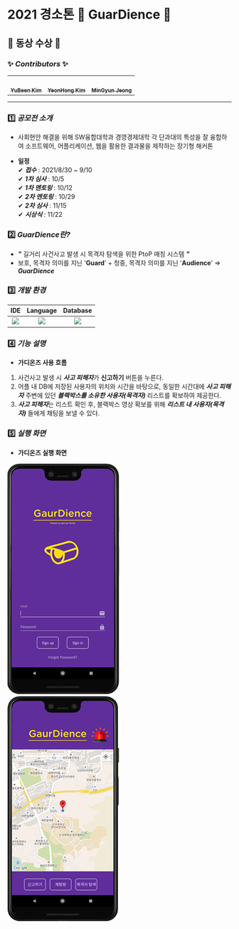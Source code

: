 # 2021 경소톤 🚨 GuarDience 🚨

## 🥉 동상 수상 🥉
  
  
### ✨ _Contributors_ ✨  
  
<!-- ALL-CONTRIBUTORS-LIST:START - Do not remove or modify this section -->
<!-- prettier-ignore-start -->
<!-- markdownlint-disable -->
<table>
  <tr>
    <td align="center"><a href="https://github.com/dbqls200"><img src="https://avatars.githubusercontent.com/u/87077859?v=4" width="100px;" alt=""/><br /><sub><b>YuBeen Kim</b></sub></a><br />
    <td align="center"><a href="https://github.com/kimyeonhong00"><img src="https://avatars.githubusercontent.com/u/63278864?v=4" width="100px;" alt=""/><br /><sub><b>YeonHong Kim</b></sub></a><br />
      <td align="center"><a href="https://github.com/mingun0112"><img src="https://avatars.githubusercontent.com/u/70895373?s=400&v=4" width="100px;" alt=""/><br /><sub><b>MinGyun Jeong</b></sub></a><br />
</table>  

---

### 1️⃣ _공모전 소개_
- 사회현안 해결을 위해 SW융합대학과 경영경제대학 각 단과대의 특성을 잘 융합하여 소프트웨어, 어플리케이션, 웹을 활용한 결과물을 제작하는 장기형 해커톤  
  
 
   
- **일정**  
✔ **_접수_**   :  2021/8/30 ~ 9/10  
✔ **_1차 심사_**   :  10/5  
✔ **_1차 멘토링_**   :  10/12  
✔ **_2차 멘토링_**   :  10/29  
✔ **_2차 심사_**   :  11/15  
✔ **_시상식_**   :  11/22    
  
  
### 2️⃣ _GuarDience란?_  
  
  
- **_"_** 길거리 사건사고 발생 시 목격자 탐색을 위한 PtoP 매칭 시스템 _**"**_
- 보호, 목격자 의미를 지닌 '**Guard**'    +    청중, 목격자 의미를 지닌 '**Audience**'  =>  **_GuarDience_**
 
  
  
  
### 3️⃣ _개발 환경_  
  
  
| IDE | Language | Database |
|:---:|:---:|:---:|
|<img src="https://img.shields.io/badge/AndroidStudio-3DDC84?style=flat-square&logo=AndroidStudio&logoColor=white"/>|<img src="https://img.shields.io/badge/Java-007396?style=flat-square&logo=Java&logoColor=white"/>|<img src="https://img.shields.io/badge/Firebase-FFCA28?style=flat-square&logo=Firebase&logoColor=white"/>|
  
  
### 4️⃣ _기능 설명_  
  
  
- **가디온즈 사용 흐름**  
1. 사건사고 발생 시 ***사고 피해자***가 **신고하기** 버튼을 누른다.  
2. 어플 내 DB에 저장된 사용자의 위치와 시간을 바탕으로, 동일한 시간대에 ***사고 피해자*** 주변에 있던 ***블랙박스를 소유한 사용자(목격자)*** 리스트를 확보하여 제공한다.  
3. ***사고 피해자***는 리스트 확인 후, 블랙박스 영상 확보를 위해 ***리스트 내 사용자(목격자)*** 들에게 채팅을 보낼 수 있다. 
  
  
  
### 5️⃣ _실행 화면_  
  
  
- **가디온즈 실행 화면**  
  
  
![image1-1.png](image1-1.png)  
![image2-1.png](image2-1.png)
